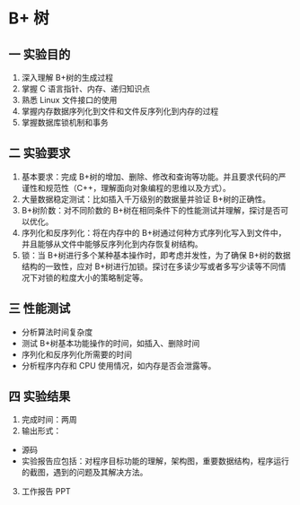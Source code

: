 # B+ 树

## 一 实验目的

1. 深入理解 B+树的生成过程
2. 掌握 C 语言指针、内存、递归知识点
3. 熟悉 Linux 文件接口的使用
4. 掌握内存数据序列化到文件和文件反序列化到内存的过程
5. 掌握数据库锁机制和事务

## 二 实验要求

1. 基本要求：完成 B+树的增加、删除、修改和查询等功能。并且要求代码的严谨性和规范性（C++，理解面向对象编程的思维以及方式）。
2. 大量数据稳定测试：比如插入千万级别的数据量并验证 B+树的正确性。
3. B+树阶数：对不同阶数的 B+树在相同条件下的性能测试并理解，探讨是否可以优化。
4. 序列化和反序列化：将在内存中的 B+树通过何种方式序列化写入到文件中，并且能够从文件中能够反序列化到内存恢复树结构。
5. 锁：当 B+树进行多个某种基本操作时，即考虑并发性，为了确保 B+树的数据结构的一致性，应对 B+树进行加锁。探讨在多读少写或者多写少读等不同情况下对锁的粒度大小的策略制定等。

## 三 性能测试

- 分析算法时间复杂度
- 测试 B+树基本功能操作的时间，如插入、删除时间
- 序列化和反序列化所需要的时间
- 分析程序内存和 CPU 使用情况，如内存是否会泄露等。

## 四 实验结果

1. 完成时间：两周
2. 输出形式：

- 源码
- 实验报告应包括：对程序目标功能的理解，架构图，重要数据结构，程序运行的截图，遇到的问题及其解决方法。

3. 工作报告 PPT

